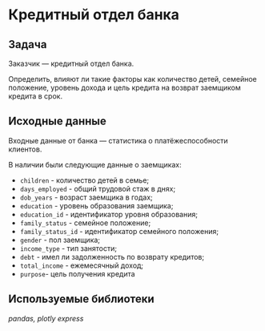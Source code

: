 # Кредитный отдел банка

## Задача

Заказчик — кредитный отдел банка.

Определить, влияют ли такие факторы как количество детей, семейное положение, уровень дохода и цель кредита на возврат заемщиком кредита в срок.

## Исходные данные

Входные данные от банка — статистика о платёжеспособности клиентов.

В наличии были следующие данные о заемщиках:
- `children` - количество детей в семье;
- `days_employed` - общий трудовой стаж в днях;
- `dob_years` - возраст заемщика в годах;
- `education` - уровень образования заемщика;
- `education_id` - идентификатор уровня образования;
- `family_status` - семейное положение;
- `family_status_id` - идентификатор семейного положения;
- `gender` - пол заемщика;
- `income_type` - тип занятости;
- `debt` - имел ли задолженность по возврату кредитов;
- `total_income` - ежемесячный доход;
- `purpose`- цель получения кредита

## Используемые библиотеки
*pandas, plotly express*
